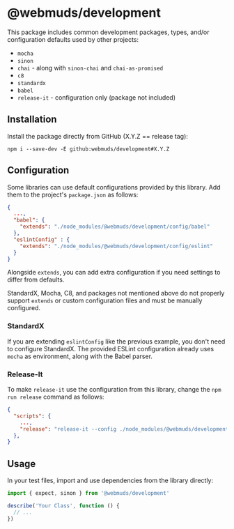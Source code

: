 # @webmuds/development

This package includes common development packages, types, and/or configuration defaults used by other projects:

* `mocha`
* `sinon`
* `chai` - along with `sinon-chai` and `chai-as-promised`
* `c8`
* `standardx`
* `babel`
* `release-it` - configuration only (package not included)

## Installation

Install the package directly from GitHub (X.Y.Z == release tag):

```shell
npm i --save-dev -E github:webmuds/development#X.Y.Z
```

## Configuration

Some libraries can use default configurations provided by this library. Add them to the project's `package.json` as follows:

```json
{
  ...,
  "babel": {
    "extends": "./node_modules/@webmuds/development/config/babel"
  },
  "eslintConfig" : {
    "extends": "./node_modules/@webmuds/development/config/eslint"
  }
}
```

Alongside `extends`, you can add extra configuration if you need settings to differ from defaults.

StandardX, Mocha, C8, and packages not mentioned above do not properly support `extends` or custom configuration files and must be manually configured.

### StandardX

If you are extending `eslintConfig` like the previous example, you don't need to configure StandardX. The provided ESLint configuration already uses `mocha` as environment, along with the Babel parser.

### Release-It

To make `release-it` use the configuration from this library, change the `npm run release` command as follows:

```json
{
  "scripts": {
    ...,
    "release": "release-it --config ./node_modules/@webmuds/development/config/release-it/config.js"
  },
}
```

## Usage

In your test files, import and use dependencies from the library directly:

```javascript
import { expect, sinon } from '@webmuds/development'

describe('Your Class', function () {
  // ...
})
```
